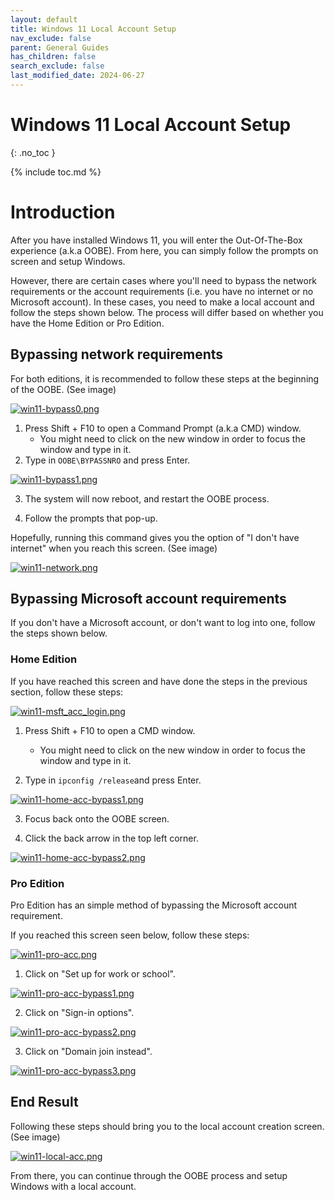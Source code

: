 ```yaml
---
layout: default
title: Windows 11 Local Account Setup 
nav_exclude: false
parent: General Guides
has_children: false
search_exclude: false
last_modified_date: 2024-06-27
---
```

# Windows 11 Local Account Setup 
{: .no_toc }

{% include toc.md %}

# Introduction
After you have installed Windows 11, you will enter the Out-Of-The-Box experience (a.k.a OOBE). From here, you can simply follow the prompts on screen and setup Windows. 

However, there are certain cases where you'll need to bypass the network requirements or the account requirements (i.e. you have no internet or no Microsoft account). In these cases, you need to make a local account and follow the steps shown below. The process will differ based on whether you have the Home Edition or Pro Edition.

## Bypassing network requirements 
For both editions, it is recommended to follow these steps at the beginning of the OOBE. (See image) 

[![win11-bypass0.png](/assets/install-11/win11-bypass0.png)](/assets/install-11/win11-bypass0.png)

1. Press Shift + F10 to open a Command Prompt (a.k.a CMD) window.
     - You might need to click on the new window in order to focus the window and type in it.
2. Type in `OOBE\BYPASSNRO` and press Enter.

[![win11-bypass1.png](/assets/install-11/win11-bypass1.png)](/assets/install-11/win11-bypass1.png)

3. The system will now reboot, and restart the OOBE process. 

4. Follow the prompts that pop-up. 

Hopefully, running this command gives you the option of "I don't have internet" when you reach this screen. (See image)

[![win11-network.png](/assets/install-11/win11-network.png)](/assets/install-11/win11-network.png)

## Bypassing Microsoft account requirements
If you don't have a Microsoft account, or don't want to log into one, follow the steps shown below. 
### Home Edition
If you have reached this screen and have done the steps in the previous section, follow these steps: 

[![win11-msft_acc_login.png](/assets/install-11/win11-msft_acc_login.png)](/assets/install-11/win11-msft_acc_login.png)

1. Press Shift + F10 to open a CMD window.
     - You might need to click on the new window in order to focus the window and type in it. 

2. Type in `ipconfig /release`and press Enter. 

[![win11-home-acc-bypass1.png](/assets/install-11/win11-home-acc-bypass1.png)](/assets/install-11/win11-home-acc-bypass1.png)

3. Focus back onto the OOBE screen. 

4. Click the back arrow in the top left corner. 

[![win11-home-acc-bypass2.png](/assets/install-11/win11-home-acc-bypass2.png)](/assets/install-11/win11-home-acc-bypass2.png)

### Pro Edition
Pro Edition has an simple method of bypassing the Microsoft account requirement. 

If you reached this screen seen below, follow these steps: 

[![win11-pro-acc.png](/assets/install-11/win11-pro-acc.png)](/assets/install-11/win11-pro-acc.png)

1. Click on "Set up for work or school". 

[![win11-pro-acc-bypass1.png](/assets/install-11/win11-pro-acc-bypass1.png)](/assets/install-11/win11-pro-acc-bypass1.png)


2. Click on "Sign-in options". 

[![win11-pro-acc-bypass2.png](/assets/install-11/win11-pro-acc-bypass2.png)](/assets/install-11/win11-pro-acc-bypass2.png)


3. Click on "Domain join instead".

[![win11-pro-acc-bypass3.png](/assets/install-11/win11-pro-acc-bypass3.png)](/assets/install-11/win11-pro-acc-bypass3.png)

## End Result
Following these steps should bring you to the local account creation screen. (See image) 

[![win11-local-acc.png](/assets/install-11/win11-local-acc.png)](/assets/install-11/win11-local-acc.png)


From there, you can continue through the OOBE process and setup Windows with a local account.  


